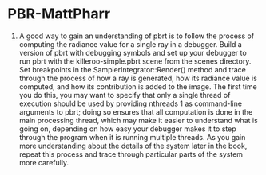 # PBR-MattPharr
1. A good way to gain an understanding of pbrt is to follow the process of computing the radiance value for a single ray in a debugger. Build a version of pbrt with debugging symbols and set up your debugger to run pbrt with the killeroo-simple.pbrt scene from the scenes directory. Set breakpoints in the SamplerIntegrator::Render() method and trace through the process of how a ray is generated, how its radiance value is computed, and how its contribution is added to the image. The first time you do this, you may want to specify that only a single thread of execution should be used by providing nthreads 1 as command-line arguments to pbrt; doing so ensures that all computation is done in the main processing thread, which may make it easier to understand what is going on, depending on how easy your debugger makes it to step through the program when it is running multiple threads. As you gain more understanding about the details of the system later in the book, repeat this process and trace through particular parts of the system more carefully.
